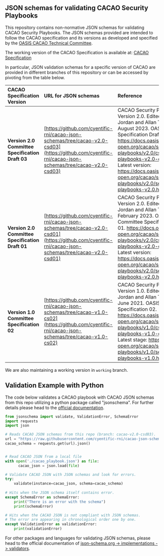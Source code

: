 ## JSON schemas for validating CACAO Security Playbooks

This repository contains non-normative JSON schemas for validating CACAO Security Playbooks. The JSON schemas provided are intended to follow the CACAO specification and its versions as developed and specified by the [OASIS CACAO Technical Committee](https://www.oasis-open.org/committees/cacao).

The working version of the CACAO Specification is available at: [CACAO Specification](https://docs.google.com/document/d/144kgoCnZbxc0CXms3EeACf4Sz84lmEt88JoVr4FnmSc/)

In particular, JSON validation schemas for a specific version of CACAO  are provided in different branches of this repository or can be accessed by pivoting from the table below.


| CACAO Specification Version | URL for JSON schemas |Reference|
| :--- | :--- |:--- |
| **Version 2.0 Committee Specification Draft 03**| [https://github.com/cyentific-rni/cacao-json-schemas/tree/cacao-v2.0-csd03](https://github.com/cyentific-rni/cacao-json-schemas/tree/cacao-v2.0-csd03) |CACAO Security Playbooks Version 2.0. Edited by Bret Jordan and Allan Thomson. 15 August 2023. OASIS Committee Specification Draft 03. https://docs.oasis-open.org/cacao/security-playbooks/v2.0/csd03/security-playbooks-v2.0-csd03.html. Latest version: https://docs.oasis-open.org/cacao/security-playbooks/v2.0/security-playbooks-v2.0.html. |
| **Version 2.0 Committee Specification Draft 01**| [https://github.com/cyentific-rni/cacao-json-schemas/tree/cacao-v2.0-csd01](https://github.com/cyentific-rni/cacao-json-schemas/tree/cacao-v2.0-csd01) |CACAO Security Playbooks Version 2.0. Edited by Bret Jordan and Allan Thomson. 21 February 2023. OASIS Committee Specification Draft 01. https://docs.oasis-open.org/cacao/security-playbooks/v2.0/csd01/security-playbooks-v2.0-csd01.html. Latest version: https://docs.oasis-open.org/cacao/security-playbooks/v2.0/security-playbooks-v2.0.html. |
| **Version 1.0 Committee Specification 02**| [https://github.com/cyentific-rni/cacao-json-schemas/tree/cacao-v1.0-cs02](https://github.com/cyentific-rni/cacao-json-schemas/tree/cacao-v1.0-cs02) |CACAO Security Playbooks Version 1.0. Edited by Bret Jordan and Allan Thomson. 23 June 2021. OASIS Committee Specification 02. https://docs.oasis-open.org/cacao/security-playbooks/v1.0/cs02/security-playbooks-v1.0-cs02.html. Latest stage: https://docs.oasis-open.org/cacao/security-playbooks/v1.0/security-playbooks-v1.0.html. |

We are also maintaining a working version in `working` branch.

## Validation Example with Python

The code below validates a CACAO playbook with CACAO JSON schemas from this repo utilizing a python package called "jsonschema". For further details please head to the [official documentation](https://python-jsonschema.readthedocs.io/en/stable/).

```python
from jsonschema import validate, ValidationError, SchemaError
import requests
import json

# Reads CACAO JSON schemas from this repo (branch: cacao-v2.0-csd03).
url = "https://raw.githubusercontent.com/cyentific-rni/cacao-json-schemas/cacao-v2.0-csd03/schemas/playbook.json"
cacao_schema = requests.get(url).json()


# Read CACAO JSON from a local file
with open('./cacao_playbook.json') as file:
      cacao_json = json.load(file)

# Validate CACAO JSON with JSON schemas and look for errors.
try:
    validate(instance=cacao_json, schema=cacao_schema)
 
# Hits when the JSON schema itself contains error.
except SchemaError as schemaError:
    print("There is an error with the schema")
    print(schemaError)

# Hits when the CACAO JSON is not compliant with JSON schemas. 
# The error are appearing in chronological order one by one. 
except ValidationError as validationError:
    print(validationError)
```

For other packages and languages for validating JSON schemas, please head to the official documentation of [json-schema.org -> implementations -> validators](https://json-schema.org/implementations.html#validators).
